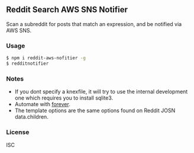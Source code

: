 ## Reddit Search AWS SNS Notifier
Scan a subreddit for posts that match an expression, and be notified via AWS SNS.

### Usage
```bash
$ npm i reddit-aws-nofitier -g
$ redditnotifier
```

### Notes
- If you dont specify a knexfile, it will try to use the internal development one which requires you to install sqlite3.
- Automate with [forever](https://github.com/foreverjs/forever).
- The template options are the same options found on Reddit JOSN data.children.

### License
ISC